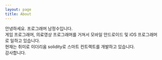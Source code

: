 ```yaml
---
layout: page
title: About
---
```

안녕하세요. 프로그래머 남정수입니다.  
게임 프로그래머, 의료영상 프로그래머를 거쳐서 모바일 안드로이드 및 iOS 프로그래머로 일하고 있습니다.  
현재는 취미로 이더리움 solidity로 스마트 컨트랙트를 개발하고 있습니다.  
감사합니다.  